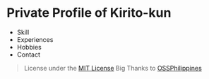 # Private Profile of Kirito-kun
* Skill
* Experiences
* Hobbies
* Contact

> License under the [MIT License](https://github.com/OSSPhilippines/freefolio/blob/main/LICENSE)
> Big Thanks to [OSSPhilippines](https://github.com/OSSPhilippines)
